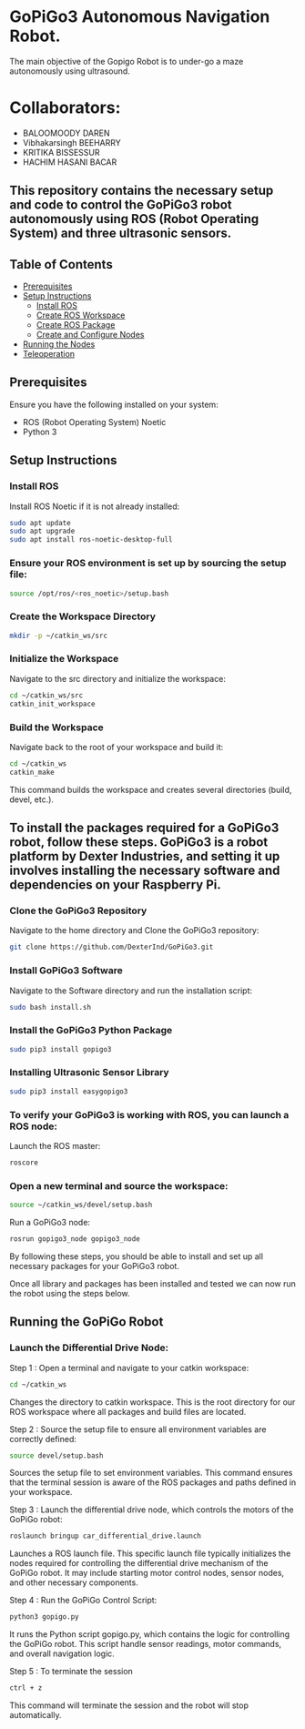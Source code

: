 # GoPiGo3 Autonomous Navigation Robot.
   The main objective of the Gopigo Robot is to under-go a maze autonomously using ultrasound.
# Collaborators:
 - BALOOMOODY DAREN 
 - Vibhakarsingh BEEHARRY
 - KRITIKA BISSESSUR
 - HACHIM HASANI BACAR
   
## This repository contains the necessary setup and code to control the GoPiGo3 robot autonomously using ROS (Robot Operating System) and three ultrasonic sensors.

## Table of Contents

- [Prerequisites](#prerequisites)
- [Setup Instructions](#setup-instructions)
  - [Install ROS](#install-ros)
  - [Create ROS Workspace](#create-ros-workspace)
  - [Create ROS Package](#create-ros-package)
  - [Create and Configure Nodes](#create-and-configure-nodes)
- [Running the Nodes](#running-the-nodes)
- [Teleoperation](#teleoperation)

## Prerequisites
Ensure you have the following installed on your system:
- ROS (Robot Operating System) Noetic
- Python 3

## Setup Instructions
### Install ROS
Install ROS Noetic if it is not already installed:

```sh
sudo apt update
sudo apt upgrade
sudo apt install ros-noetic-desktop-full
```

### Ensure your ROS environment is set up by sourcing the setup file:
```sh 
source /opt/ros/<ros_noetic>/setup.bash
```

### Create the Workspace Directory
 ```sh
mkdir -p ~/catkin_ws/src
```

### Initialize the Workspace
Navigate to the src directory and initialize the workspace:
```sh
cd ~/catkin_ws/src
catkin_init_workspace
```

### Build the Workspace
Navigate back to the root of your workspace and build it:
```sh
cd ~/catkin_ws
catkin_make
```
This command builds the workspace and creates several directories (build, devel, etc.).


## To install the packages required for a GoPiGo3 robot, follow these steps. GoPiGo3 is a robot platform by Dexter Industries, and setting it up involves installing the necessary software and dependencies on your Raspberry Pi.

### Clone the GoPiGo3 Repository
Navigate to the home directory and Clone the GoPiGo3 repository:
```sh
git clone https://github.com/DexterInd/GoPiGo3.git
```

### Install GoPiGo3 Software
Navigate to the Software directory and run the installation script:
```sh
sudo bash install.sh
```

### Install the GoPiGo3 Python Package
```sh
sudo pip3 install gopigo3
```

### Installing Ultrasonic Sensor Library
```sh
sudo pip3 install easygopigo3
```

### To verify your GoPiGo3 is working with ROS, you can launch a ROS node:
Launch the ROS master:
 ```sh
roscore
```

### Open a new terminal and source the workspace:
```sh
source ~/catkin_ws/devel/setup.bash
```

Run a GoPiGo3 node:
```sh
rosrun gopigo3_node gopigo3_node
```
By following these steps, you should be able to install and set up all necessary packages for your GoPiGo3 robot.


Once all library and packages has been installed and tested we can now run the robot using the steps below.
## Running the GoPiGo Robot
### Launch the Differential Drive Node:

Step 1 : Open a terminal and navigate to your catkin workspace:
```sh
cd ~/catkin_ws
```
Changes the directory to  catkin workspace. 
This is the root directory for our ROS workspace where all packages and build files are 
located.


Step 2 : Source the setup file to ensure all environment variables are correctly defined:
```sh
source devel/setup.bash
```
Sources the setup file to set environment variables. 
This command ensures that the terminal session is aware of the ROS packages and paths defined 
in your workspace.


Step 3 : Launch the differential drive node, which controls the motors of the GoPiGo robot:
```sh
roslaunch bringup car_differential_drive.launch
```
Launches a ROS launch file. This specific launch file typically initializes the nodes required
for controlling the differential drive mechanism of the GoPiGo robot. It may include starting 
motor control nodes, sensor nodes, and other necessary components.


Step 4 : Run the GoPiGo Control Script:
```sh
python3 gopigo.py
``` 
It runs the Python script gopigo.py, which contains the logic for controlling the GoPiGo robot. 
This script handle sensor readings, motor commands, and overall navigation logic.


Step 5 : To terminate the session
```sh
ctrl + z
```
This command will terminate the session and the robot will stop automatically.
